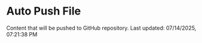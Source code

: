 # Auto Push File

Content that will be pushed to GitHub repository.
Last updated: 07/14/2025, 07:21:38 PM
